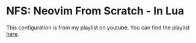 # NFS: Neovim From Scratch - In Lua

This configuration is from my playlist on youtube. You can find the playlist [here](https://www.youtube.com/playlist?list=PLPDVgSbOnt7LXQ8DTzu37UwCpA0elyD0V).
